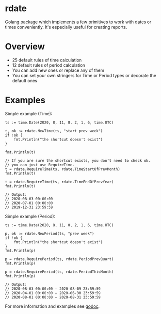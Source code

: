 # rdate

Golang package which implements a few primitives to work with dates or times conveniently.
It's especially useful for creating reports.

# Overview

- 25 default rules of time calculation
- 12 default rules of period calculation
- You can add new ones or replace any of them
- You can set your own stringers for Time or Period types or decorate the default ones

# Examples

Simple example (Time):

	ts := time.Date(2020, 8, 11, 0, 2, 1, 6, time.UTC)

	t, ok := rdate.NewTime(ts, "start prev week")
	if !ok {
		fmt.Println("the shortcut doesn't exist")
	}

	fmt.Println(t)

	// If you are sure the shortcut exists, you don't need to check ok.
	// you can just use RequireTime.
	t = rdate.RequireTime(ts, rdate.TimeStartOfPrevMonth)
	fmt.Println(t)

	t = rdate.RequireTime(ts, rdate.TimeEndOfPrevYear)
	fmt.Println(t)

	// Output:
	// 2020-08-03 00:00:00
	// 2020-07-01 00:00:00
	// 2019-12-31 23:59:59


Simple example (Period):

	ts := time.Date(2020, 8, 11, 0, 2, 1, 6, time.UTC)

	p, ok := rdate.NewPeriod(ts, "prev week")
	if !ok {
		fmt.Println("the shortcut doesn't exist")
	}
	fmt.Println(p)

	p = rdate.RequirePeriod(ts, rdate.PeriodPrevQuart)
	fmt.Println(p)

	p = rdate.RequirePeriod(ts, rdate.PeriodThisMonth)
	fmt.Println(p)

	// Output:
	// 2020-08-03 00:00:00 — 2020-08-09 23:59:59
	// 2020-04-01 00:00:00 — 2020-06-30 23:59:59
	// 2020-08-01 00:00:00 — 2020-08-31 23:59:59

For more information and examples see [godoc](https://godoclink).